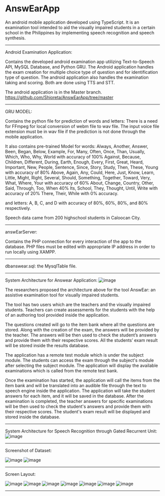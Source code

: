 # AnswEarApp
An android mobile application developed using TypeScript. It is an examination tool intended to aid the visually impaired students in a certain school in the Philippines by implementing speech recognition and speech synthesis.
_______________________________________________________________________________

Android Examination Application:

Contains the developed android examination app
utilizing Text-to-Speech API, MySQL Database, and Python GRU.
The Android application handles the exam creation for multiple choice type of question and for identification type of question.
The android application also handles the examination taking and scoring. Both are done using TTS and STT.

The android application is in the Master branch.
https://github.com/Shioreta/AnswEarApp/tree/master
_______________________________________________________________________________


GRU MODEL: 

Contains the python file for prediction of words and letters:
There is a need for FFmpeg for local conversion of webm file to wav file.
The input voice file extension must be in wav file if the prediction is not done through the mobile application.

It also contains pre-trained Model for words:
Always, Another, Answer, Been, Began, Below, Example, For, Many, Often, Once, Than, Usually, Which, Who, Why, World	with accuracy of 100%
Against, Because, Children, Different, During, Earth, Enough, Every, First, Great, Heard, Important, New, People, Sentence, Since, Story, Study, Then, These, Young with accuracy of	80%
Above, Again, Any, Could, Here, Just, Know, Learn, Little, Might, Right, Several, Should, Something, Together, Toward, Very, What, Where, Your with accuracy of	60%
About, Change, Country, Other, Said, Through, Too, When	40%
Its, School, They, Thought, Until, Write	with accuracy of 20%
There, Their, While with 0% accuracy.

and letters:
A, B, C, and D with accuracy of 80%, 60%, 80%, and 80% respectively.

Speech data came from 200 highschool students in Caloocan City.
_______________________________________________________________________________


answEarServer: 

Contains the PHP connection for every interaction of the app to the database.
PHP files must be edited with appropriate IP address in order to run locally using XAMPP.
_______________________________________________________________________________


dbanswear.sql:
the MysqlTable file.
_______________________________________________________________________________


System Architecture for Answear Application: ![image](https://user-images.githubusercontent.com/89452958/169653684-102a3564-eba5-49e2-8569-0c93cb328afc.png)

The researchers proposed the architecture above for the tool AnswEar: an assistive examination tool for visually impaired students. 

The tool has two users which are the teachers and the visually impaired students. 
Teachers can create assessments for the students with the help of an authoring tool provided inside the application.

The questions created will go to the item bank where all the questions are stored. Along with the creation of the exam, the answers will be provided by the teacher. 
The answers will be then used to check the student’s answers and provide them with their respective scores.
All the students’ exam result will be stored inside the results database.


The application has a remote test module which is under the subject module. 
The students can access the exam through the subject's module after selecting the subject module. 
The application will display the available examinations which is called from the remote test bank.


Once the examination has started, the application will call the items from the item bank and will be translated into an audible file through the text to speech engine inside the application.
The application will take the student answers for each item, and it will be saved in the database. 
After the examination is completed, the teacher answers for specific examinations will be then used to check the student's answers and provide them with their respective scores.
The student's exam result will be displayed and stored inside the database.
_______________________________________________________________________________


System Architecture for Speech Recognition through Gated Recurrent Unit:  ![image](https://user-images.githubusercontent.com/89452958/169653907-0871c9cd-ebba-464e-a4db-d348d85c8e79.png)
_______________________________________________________________________________


Screenshot of Dataset:

![image](https://user-images.githubusercontent.com/89452958/169653945-dd4d80cd-a6e7-4a13-bf81-c3f8ed1e20fb.png)
![image](https://user-images.githubusercontent.com/89452958/169653950-54e766ce-75af-4d4f-a975-e194b7f48791.png)
_______________________________________________________________________________


Screen Layout: 

![image](https://user-images.githubusercontent.com/89452958/169653978-bc347fc9-1829-48be-8be2-762f2a19cac1.png)
![image](https://user-images.githubusercontent.com/89452958/169653988-af6d3625-ba2c-46f2-b101-2b66e0ed0546.png)
![image](https://user-images.githubusercontent.com/89452958/169653990-774ef6d8-674f-4566-91b3-3301769bae4a.png)
![image](https://user-images.githubusercontent.com/89452958/169653995-583ea010-2b15-4ab6-b420-94191f7c7605.png)
![image](https://user-images.githubusercontent.com/89452958/169654000-cb4e34df-48f7-4d0e-8c78-bd8885c587a8.png)
![image](https://user-images.githubusercontent.com/89452958/169654011-7a4782e0-a6f6-47cf-b0c5-bd09dc82ce94.png)
![image](https://user-images.githubusercontent.com/89452958/169654022-46a94984-dc21-4bd2-bf48-5286056953a0.png)
_______________________________________________________________________________






